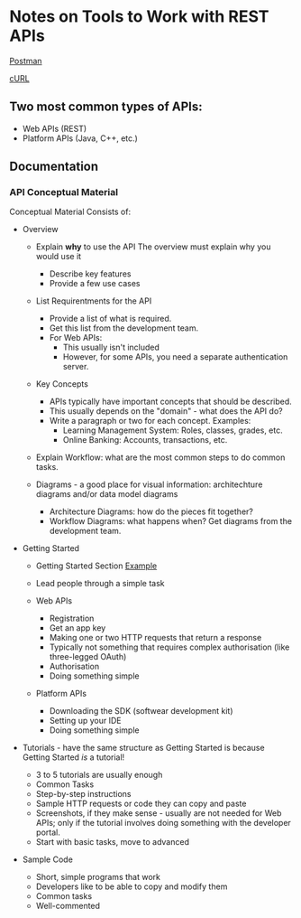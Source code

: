 # Notes on Tools to Work with REST APIs

[Postman](https://github.com/kkumykova/working-with-rest-apis/blob/main/postman.md)

[cURL](https://github.com/kkumykova/working-with-rest-apis/blob/main/curl.md)

## Two most common types of APIs:
- Web APIs (REST)
- Platform APIs (Java, C++, etc.)

## Documentation
### API Conceptual Material

Conceptual Material Consists of:
- Overview
  - Explain **why** to use the API
    The overview must explain why you would use it
    - Describe key features
    - Provide a few use cases

  - List Requirentments for the API
    - Provide a list of what is required.
    - Get this list from the development team.
    - For Web APIs:
      - This usually isn't included
      - However, for some APIs, you need a separate authentication server. 

  - Key Concepts
    - APIs typically have important concepts that should be described.
    - This usually depends on the "domain" - what does the API do?
    - Write a paragraph or two for each concept. Examples:
      - Learning Management System: Roles, classes, grades, etc.
      - Online Banking: Accounts, transactions, etc.

  - Explain Workflow: what are the most common steps to do common tasks.
    
  - Diagrams - a good place for visual information: architechture diagrams and/or data model diagrams
    - Architecture Diagrams: how do the pieces fit together?
    - Workflow Diagrams: what happens when?
    Get diagrams from the development team.
    
- Getting Started
  -  Getting Started Section [Example](https://developer.salesforce.com/docs/atlas.en-us.api_rest.meta/api_rest/quickstart.htm) 
  - Lead people through a simple task
  - Web APIs
      - Registration
      - Get an app key
      - Making one or two HTTP requests that return a response
      - Typically not something that requires complex authorisation (like three-legged OAuth)
      - Authorisation
      - Doing something simple

  - Platform APIs
      - Downloading the SDK (softwear development kit)
      - Setting up your IDE
      - Doing something simple
        
- Tutorials - have the same structure as Getting Started is because Getting Started _is_ a tutorial!
  - 3 to 5 tutorials are usually enough
  - Common Tasks
  - Step-by-step instructions
  - Sample HTTP requests or code they can copy and paste
  - Screenshots, if they make sense - usually are not needed for Web APIs; only if the tutorial involves doing something with the developer portal.
  - Start with basic tasks, move to advanced

- Sample Code
  - Short, simple programs that work
  - Developers like to be able to copy and modify them
  - Common tasks
  - Well-commented
